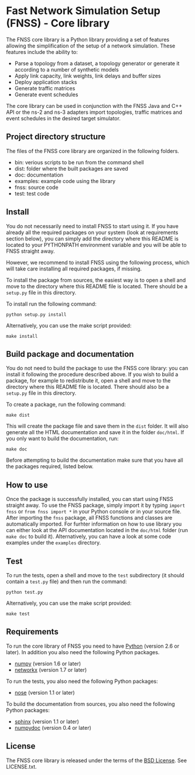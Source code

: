# Fast Network Simulation Setup (FNSS) - Core library
The FNSS core library is a Python library providing a set of features allowing the simplification of the setup of a network simulation.
These features include the ability to:

 * Parse a topology from a dataset, a topology generator or generate it according to a number of synthetic models
 * Apply link capacity, link weights, link delays and buffer sizes
 * Deploy application stacks
 * Generate traffic matrices
 * Generate event schedules

The core library can be used in conjunction with the FNSS Java and C++ API or the ns-2 and ns-3 adapters import topologies, traffic matrices and event schedules in the desired target simulator. 

## Project directory structure
The files of the FNSS core library are organized in the following folders.

* bin: verious scripts to be run from the command shell
* dist: folder where the built packages are saved
* doc: documentation
* examples: example code using the library
* fnss: source code
* test: test code

## Install
You do not necessarily need to install FNSS to start using it. If you have already all the required packages on your system (look at requirements section below), you can simply add the directory where this README is located to your PYTHONPATH environment variable and you will be able to FNSS straight away.

However, we recommend to install FNSS using the following process, which will take care installing all required packages, if missing. 

To install the package from sources, the easiest way is to open a shell and move to the directory where this README file is located.
There should be a `setup.py` file in this directory.

To install run the following command:

`python setup.py install`

Alternatively, you can use the make script provided:

`make install`

## Build package and documentation
You do not need to build the package to use the FNSS core library: you can install it following the procedure described above. 
If you wish to build a package, for example to redistribute it, open a shell and move to the directory where this README file is located.
There should also be a `setup.py` file in this directory.

To create a package, run the following command:

`make dist`

This will create the package file and save them in the `dist` folder.
It will also generate all the HTML documentation and save it in the folder `doc/html`.
If you only want to build the documentation, run:

`make doc`

Before attempting to build the documentation make sure that you have all the packages required, listed below.

## How to use
Once the package is successfully installed, you can start using FNSS straight away.
To use the FNSS package, simply import it by typing `import fnss` or `from fnss import *` in your Python console or in your source file.
After importing the `fnss` package, all FNSS functions and classes are automatically imported. 
For furhter information on how to use library you can either look at the API documentation located in the `doc/html` folder (run `make doc` to build it). Alternatively, you can have a look at some code examples under the `examples` directory.

## Test
To run the tests, open a shell and move to the `test` subdirectory (it should contain a `test.py` file) and then run the command:

`python test.py`

Alternatively, you can use the make script provided:

`make test`

## Requirements
To run the core library of FNSS you need to have [Python](http://www.python.org/) (version 2.6 or later).
In addition you also need the following Python packages.

 * [numpy](http://www.numpy.org/) (version 1.6 or later)
 * [networkx](http://networkx.github.gov) (version 1.7 or later)
 
To run the tests, you also need the following Python packages:

 * [nose](https://nose.readthedocs.org/en/latest/) (version 1.1 or later)
 
To build the documentation from sources, you also need the following Python packages:

 * [sphinx](http://sphinx-doc.org/) (version 1.1 or later)
 * [numpydoc](http://pypi.python.org/pypi/numpydoc) (version 0.4 or later)
 
## License
The FNSS core library is released under the terms of the [BSD License](http://en.wikipedia.org/wiki/BSD_licenses). See LICENSE.txt.
